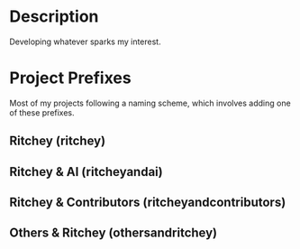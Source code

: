 # Description

Developing whatever sparks my interest.

# Project Prefixes

Most of my projects following a naming scheme, which involves adding one of these prefixes.

## Ritchey (ritchey)

## Ritchey & AI (ritcheyandai)

## Ritchey & Contributors (ritcheyandcontributors)

## Others & Ritchey (othersandritchey)
